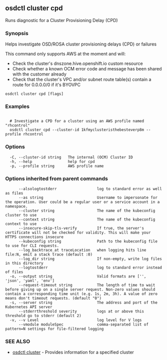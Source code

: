 ## osdctl cluster cpd

Runs diagnostic for a Cluster Provisioning Delay (CPD)

### Synopsis


Helps investigate OSD/ROSA cluster provisioning delays (CPD) or failures

  This command only supports AWS at the moment and will:
	
  * Check the cluster's dnszone.hive.openshift.io custom resource
  * Check whether a known OCM error code and message has been shared with the customer already
  * Check that the cluster's VPC and/or subnet route table(s) contain a route for 0.0.0.0/0 if it's BYOVPC


```
osdctl cluster cpd [flags]
```

### Examples

```

  # Investigate a CPD for a cluster using an AWS profile named "rhcontrol"
  osdctl cluster cpd --cluster-id 1kfmyclusteristhebesteverp8m --profile rhcontrol

```

### Options

```
  -C, --cluster-id string   The internal (OCM) Cluster ID
  -h, --help                help for cpd
  -p, --profile string      AWS profile name
```

### Options inherited from parent commands

```
      --alsologtostderr                  log to standard error as well as files
      --as string                        Username to impersonate for the operation. User could be a regular user or a service account in a namespace.
      --cluster string                   The name of the kubeconfig cluster to use
      --context string                   The name of the kubeconfig context to use
      --insecure-skip-tls-verify         If true, the server's certificate will not be checked for validity. This will make your HTTPS connections insecure
      --kubeconfig string                Path to the kubeconfig file to use for CLI requests.
      --log_backtrace_at traceLocation   when logging hits line file:N, emit a stack trace (default :0)
      --log_dir string                   If non-empty, write log files in this directory
      --logtostderr                      log to standard error instead of files
  -o, --output string                    Valid formats are ['', 'json', 'yaml', 'env']
      --request-timeout string           The length of time to wait before giving up on a single server request. Non-zero values should contain a corresponding time unit (e.g. 1s, 2m, 3h). A value of zero means don't timeout requests. (default "0")
  -s, --server string                    The address and port of the Kubernetes API server
      --stderrthreshold severity         logs at or above this threshold go to stderr (default 2)
  -v, --v Level                          log level for V logs
      --vmodule moduleSpec               comma-separated list of pattern=N settings for file-filtered logging
```

### SEE ALSO

* [osdctl cluster](osdctl_cluster.md)	 - Provides information for a specified cluster

